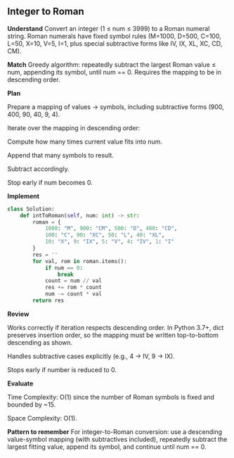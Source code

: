 ## Integer to Roman
**Understand**
Convert an integer (1 ≤ num ≤ 3999) to a Roman numeral string.
Roman numerals have fixed symbol rules (M=1000, D=500, C=100, L=50, X=10, V=5, I=1, plus special subtractive forms like IV, IX, XL, XC, CD, CM).

**Match**
Greedy algorithm: repeatedly subtract the largest Roman value ≤ num, appending its symbol, until num == 0. Requires the mapping to be in descending order.

**Plan**

Prepare a mapping of values → symbols, including subtractive forms (900, 400, 90, 40, 9, 4).

Iterate over the mapping in descending order:

Compute how many times current value fits into num.

Append that many symbols to result.

Subtract accordingly.

Stop early if num becomes 0.

**Implement**
```py
class Solution:
    def intToRoman(self, num: int) -> str:
        roman = {
            1000: "M", 900: "CM", 500: "D", 400: "CD",
            100: "C", 90: "XC", 50: "L", 40: "XL",
            10: "X", 9: "IX", 5: "V", 4: "IV", 1: "I"
        }
        res = ''
        for val, rom in roman.items():
            if num == 0:
                break
            count = num // val
            res += rom * count
            num -= count * val
        return res
```
**Review**

Works correctly if iteration respects descending order. In Python 3.7+, dict preserves insertion order, so the mapping must be written top-to-bottom descending as shown.

Handles subtractive cases explicitly (e.g., 4 → IV, 9 → IX).

Stops early if number is reduced to 0.

**Evaluate**

Time Complexity: O(1) since the number of Roman symbols is fixed and bounded by ~15.

Space Complexity: O(1).

**Pattern to remember**
For integer-to-Roman conversion: use a descending value-symbol mapping (with subtractives included), repeatedly subtract the largest fitting value, append its symbol, and continue until num == 0.